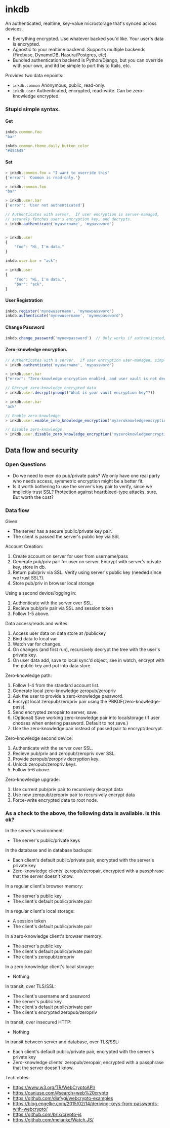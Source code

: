 # inkdb

An authenticated, realtime, key-value microstorage that's synced across devices.

- Everything encrypted.  Use whatever backed you'd like.  Your user's data is encrypted.
- Agnostic to your realtime backend.  Supports multiple backends (Firebase, DynamoDB, Hasura/Postgres, etc).
- Bundled authentication backend is Python/Django, but you can override with your own, and itd be simple to port this to Rails, etc.

Provides two data enpoints:
- `inkdb.common` Anonymous, public, read-only.
- `inkdb.user` Authenticated, encrypted, read-write.  Can be zero-knowledge encrypted.


### Stupid simple syntax.


#### Get
```js
inkdb.common.foo
"bar"

inkdb.common.theme.daily_button_color
"#454545"
```

#### Set

```js
> inkdb.common.foo = "I want to override this"
{'error': 'Common is read-only.'}

> inkdb.common.foo
"bar"

> inkdb.user.bar
{'error': 'User not authenticated'}

// Authenticates with server.  If user encryption is server-managed,
// securely fetches user's encryption key, and decrypts.
> inkdb.authenticate('myusername', 'mypassword')


> inkdb.user
{
    "foo": "Hi, I'm data."
}

inkdb.user.bar = "ack";

> inkdb.user
{
    "foo": "Hi, I'm data.",
    "bar": "ack",
}
```

#### User Registration

```js
inkdb.register('mynewusername', 'mynewpassword')
inkdb.authenticate('mynewusername', 'mynewpassword')
```

#### Change Password

```js
inkdb.change_password('mynewpassword')  // Only works if authenticated, obviously.
```


#### Zero-knowledge encryption.
```js 
// Authenticates with a server.  If user encryption user-managed, simply fetches the encrypted data.
> inkdb.authenticate('myusername', 'mypassword')

> inkdb.user.bar
{"error": "Zero-knowledge encryption enabled, and user vault is not decrypted."}

// Decrypt zero-knowledge encrypted data
> inkdb.user.decrypt(prompt("What is your vault encryption key"?))

> inkdb.user.bar
'ack'

// Enable zero-knowledge
> inkdb.user.enable_zero_knowledge_encryption('myzeroknowledgeencryptionkey')

// Disable zero-knowledge
> inkdb.user.disable_zero_knowledge_encryption('myzeroknowledgeencryptionkey')
```




## Data flow and security

### Open Questions

- Do we need to even do pub/private pairs?  We only have one real party who needs access, symmetric encryption might be a better fit.
- Is it worth bothering to use the server's key pair to verify, since we implicitly trust SSL?  Protection against heartbleed-type attacks, sure.  But worth the cost?


### Data flow

Given:
- The server has a secure public/private key pair.
- The client is passed the server's public key via SSL

Account Creation:
1. Create account on server for user from username/pass
2. Generate pub/priv pair for user on server.  Encrypt with server's private key, store in db.
3. Return pub/priv via SSL.  Verify using server's public key (needed since we trust SSL?).
4. Store pub/priv in browser local storage

Using a second device/logging in:
1. Authenticate with the server over SSL.
2. Recieve pub/priv pair via SSL and session token
3. Follow 1-5 above.

Data access/reads and writes:
1. Access user data on data store at /publickey
2. Bind data to local var
3. Watch var for changes.
4. On changes (and first run), recursively decrypt the tree with the user's private key.
5. On user data add, save to local sync'd object, see in watch, encrypt with the public key and put into data store.

Zero-knowledge path:
1. Follow 1-4 from the standard account list.
2. Generate local zero-knowledge zeropub/zeropriv
3. Ask the user to provide a zero-knowledge password.
4. Encrypt local zeropub/zeropriv pair using the PBKDF(zero-knowledge-pass).
5. Send encrypted zeropair to server, save.
6. (Optional) Save working zero-knowledge pair into localstorage (If user chooses when entering password. Default to not save.)
7. Use the zero-knowledge pair instead of passed pair to encrypt/decrypt.


Zero-knowledge second device:
1. Authenticate with the server over SSL.
2. Recieve pub/priv and zeropub/zeropriv over SSL.
3. Provide zeropub/zeropriv decryption key.
4. Unlock zeropub/zeropriv keys.
5. Follow 5-6 above.

Zero-knowledge upgrade:
1. Use current pub/priv pair to recursively decrypt data
2. Use new zeropub/zeropriv pair to recursively encrypt data
3. Force-write encrypted data to root node.


### As a check to the above, the following data is available.  Is this ok?

In the server's environment:
- The server's public/private keys

In the database and in database backups:
- Each client's default public/private pair, encrypted with the server's private key
- Zero-knowledge clients' zeropub/zeropair, encrypted with a passphrase that the server doesn't know.

In a regular client's browser memory:
- The server's public key
- The client's default public/private pair

In a regular client's local storage:
- A session token
- The client's default public/private pair

In a zero-knowledge client's browser memory:
- The server's public key
- The client's default public/private pair
- The client's zeropub/zeropriv

In a zero-knowledge client's local storage:
- Nothing

In transit, over TLS/SSL:
- The client's username and password
- The server's public key
- The client's default public/private pair
- The client's encrypted zeropub/zeropriv

In transit, over insecured HTTP:
- Nothing

In transit between server and database, over TLS/SSL:
- Each client's default public/private pair, encrypted with the server's private key
- Zero-knowledge clients' zeropub/zeropair, encrypted with a passphrase that the server doesn't know.



Tech notes:
- https://www.w3.org/TR/WebCryptoAPI/
- https://caniuse.com/#search=web%20crypto
- https://github.com/diafygi/webcrypto-examples
- https://blog.engelke.com/2015/02/14/deriving-keys-from-passwords-with-webcrypto/
- https://github.com/brix/crypto-js
- https://github.com/melanke/Watch.JS/
